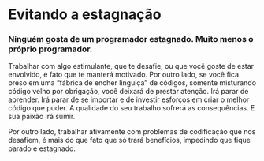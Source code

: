 # Evitando a estagnação

### Ninguém gosta de um programador estagnado. Muito menos o próprio programador.

Trabalhar com algo estimulante, que te desafie, ou que você goste de estar envolvido, é fato que te manterá motivado. Por outro lado, se você fica preso em uma “fábrica de encher linguiça” de códigos, somente misturando código velho por obrigação, você deixará de prestar atenção. Irá parar de aprender. Irá parar de se importar e de investir esforços em criar o melhor código que puder. A qualidade do seu trabalho sofrerá as consequências. E sua paixão irá sumir.

Por outro lado, trabalhar ativamente com problemas de codificação que nos desafiem, é mais do que fato que só trará benefícios, impedindo que fique parado e estagnado.